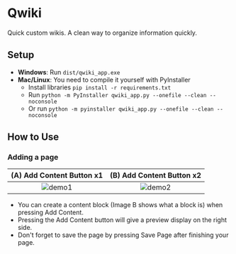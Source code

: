 # Qwiki
Quick custom wikis. A clean way to organize information quickly.

## Setup
- **Windows**: Run `dist/qwiki_app.exe`
- **Mac/Linux**: You need to compile it yourself with PyInstaller
    - Install libraries `pip install -r requirements.txt`
    - Run `python -m PyInstaller qwiki_app.py --onefile --clean --noconsole`
    - Or run `python -m pyinstaller qwiki_app.py --onefile --clean --noconsole`
    
## How to Use
### Adding a page

(A) Add Content Button x1      |  (B) Add Content Button x2
:-------------------------:|:-------------------------:
![demo1](../assets/qwiki1.png)  |  ![demo2](../assets/qwiki2.png)

- You can create a content block (Image B shows what a block is) when pressing Add Content.
- Pressing the Add Content button will give a preview display on the right side.
- Don't forget to save the page by pressing Save Page after finishing your page.
